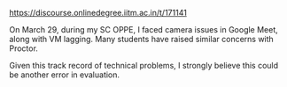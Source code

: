 https://discourse.onlinedegree.iitm.ac.in/t/171141

On March 29, during my SC OPPE, I faced camera issues in Google Meet, along with VM lagging. Many students have raised similar concerns with Proctor.</p>
<p>Given this track record of technical problems, I strongly believe this could be another error in evaluation.
